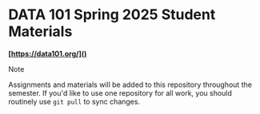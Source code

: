 # DATA 101 Spring 2025 Student Materials

**[https://data101.org/]()**

> [!NOTE]
> Assignments and materials will be added to this repository throughout the semester.
> If you'd like to use one repository for all work, you should routinely use `git pull` to sync changes.
